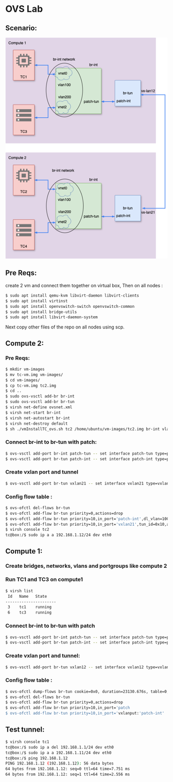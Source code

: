 # OVS Lab

## Scenario:
![Lab_OVS](./lab_ovs.png)
## Pre Reqs:
create 2 vm and connect them together on virtual box,
Then on all nodes :
   ```sh
$ sudo apt install qemu-kvm libvirt-daemon libvirt-clients
$ sudo apt install virtinst
$ sudo apt install openvswitch-switch openvswitch-common
$ sudo apt install bridge-utils
$ sudo apt install libvirt-daemon-system
```
Next copy other files of the repo on all nodes using scp.

## Compute 2:
### Pre Reqs:

   ```sh
$ mkdir vm-images
$ mv tc-vm.img vm-images/
$ cd vm-images/
$ cp tc-vm.img tc2.img
$ cd ..
$ sudo ovs-vsctl add-br br-int
$ sudo ovs-vsctl add-br br-tun
$ virsh net-define ovsnet.xml
$ virsh net-start br-int
$ virsh net-autostart br-int
$ virsh net-destroy default
$ sh ./vmInstallTC_ovs.sh tc2 /home/ubuntu/vm-images/tc2.img br-int vlan-100
   ```
### Connect br-int to br-tun with patch:
   ```sh
   $ ovs-vsctl add-port br-int patch-tun -- set interface patch-tun type=patch options:peer=patch-int
   $ ovs-vsctl add-port br-tun patch-int -- set interface patch-int type=patch options:peer=patch-tun
   ```

### Create vxlan port and tunnel

```sh
$ ovs-vsctl add-port br-tun vxlan21 -- set interface vxlan21 type=vxlan options:{remote_ip=192.168.56.101,key=flow}
```
### Config flow table :
```sh
$ ovs-ofctl del-flows br-tun
$ ovs-ofctl add-flow br-tun priority=0,actions=drop
$ ovs-ofctl add-flow br-tun priority=10,in_port='patch-int',dl_vlan=100,actions='set_field:0x10->tun_id',strip_vlan,NORMAL
$ ovs-ofctl add-flow br-tun priority=10,in_port='vxlan21',tun_id=0x10,actions=mod_vlan_vid:100,output:'patch-int'
$ virsh console tc2
tc@box:/$ sudo ip a a 192.168.1.12/24 dev eth0

```
## Compute 1:
### Create bridges, networks, vlans and portgroups like compute 2
### Run TC1 and TC3 on compute1
```sh
$ virsh list
 Id   Name   State
----------------------
 3    tc1    running
 6    tc3    running
```
### Connect br-int to br-tun with patch
```sh
$ ovs-vsctl add-port br-int patch-tun -- set interface patch-tun type=patch options:peer=patch-int
$ ovs-vsctl add-port br-tun patch-int -- set interface patch-int type=patch options:peer=patch-tun
```
### Create vxlan port and tunnel:
```sh
$ ovs-vsctl add-port br-tun vxlan12 -- set interface vxlan12 type=vxlan options:{remote_ip=192.168.56.102,key=flow}
```
### Config flow table :
```sh
$ ovs-ofctl dump-flows br-tun cookie=0x0, duration=23130.676s, table=0, n_packets=261, n_bytes=89346, priority=0 actions=NORMAL
$ ovs-ofctl del-flows br-tun
$ ovs-ofctl add-flow br-tun priority=0,actions=drop 
$ ovs-ofctl add-flow br-tun priority=10,in_port='patch 
$ ovs-ofctl add-flow br-tun priority=10,in_port='vxlanput:'patch-int'
```

## Test tunnel:
```sh
$ virsh console tc1
tc@box:/$ sudo ip a del 192.168.1.1/24 dev eth0
tc@box:/$ sudo ip a a 192.168.1.11/24 dev eth0
tc@box:/$ ping 192.168.1.12
PING 192.168.1.12 (192.168.1.12): 56 data bytes
64 bytes from 192.168.1.12: seq=0 ttl=64 time=7.751 ms
64 bytes from 192.168.1.12: seq=1 ttl=64 time=2.556 ms
```
